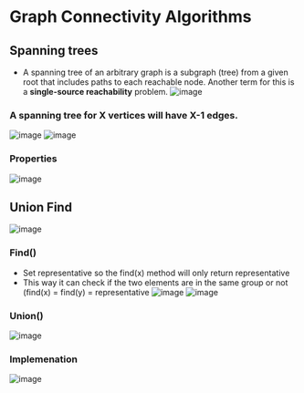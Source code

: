 # Graph Connectivity Algorithms

## Spanning trees
- A spanning tree of an arbitrary graph is a subgraph (tree) from a given root that includes paths to each reachable node. Another term for this is a **single-source reachability** problem.
![image](https://user-images.githubusercontent.com/66233296/164995015-66cdd3bb-408b-466e-be42-c7e933208b26.png)

### A spanning tree for X vertices will have X-1 edges.
![image](https://user-images.githubusercontent.com/66233296/164995477-3768ed9a-7eb5-4c89-9c0b-a3ad320007ec.png)
![image](https://user-images.githubusercontent.com/66233296/164995499-79376293-a1c2-45e4-abf1-9c3c894e4eaa.png)

### Properties 
![image](https://user-images.githubusercontent.com/66233296/164995722-3dd0dfe4-af1c-434a-be49-fda80987bdeb.png)


## Union Find

![image](https://user-images.githubusercontent.com/66233296/164998457-03800313-9f2a-427c-9f43-196d255382b6.png)

### Find()
- Set representative so the find(x) method will only return representative
- This way it can check if the two elements are in the same group or not (find(x) = find(y) = representative
![image](https://user-images.githubusercontent.com/66233296/164998478-db9adc7a-bd43-4a78-bd1f-487ed76a9e64.png)
![image](https://user-images.githubusercontent.com/66233296/164998544-7071c35a-2e66-4c27-8689-32259d0410e4.png)

### Union()
![image](https://user-images.githubusercontent.com/66233296/164998588-8fb629c5-fd20-4746-87c9-479e43cb8875.png)


### Implemenation 
![image](https://user-images.githubusercontent.com/66233296/164998639-ac7b0186-220b-4f87-8dee-972a28d77d0a.png)


